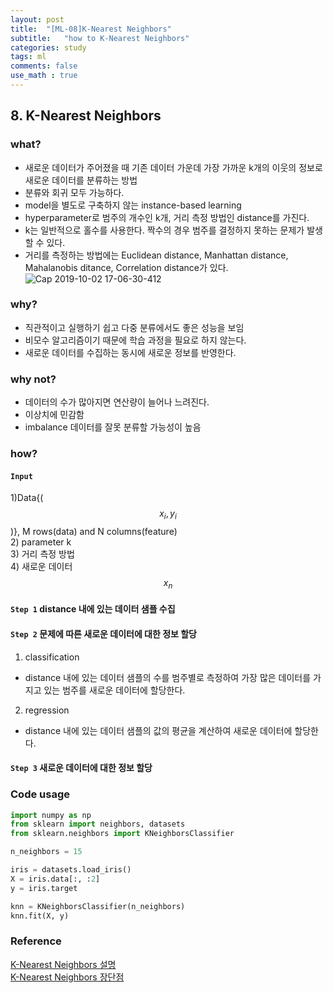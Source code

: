 ```yaml
---
layout: post
title:  "[ML-08]K-Nearest Neighbors"
subtitle:   "how to K-Nearest Neighbors"
categories: study
tags: ml
comments: false
use_math : true
---
```


## 8. K-Nearest Neighbors

### what?
- 새로운 데이터가 주어졌을 때 기존 데이터 가운데 가장 가까운 k개의 이웃의 정보로 새로운 데이터를 분류하는 방법
- 분류와 회귀 모두 가능하다. 
- model을 별도로 구축하지 않는 instance-based learning
- hyperparameter로 범주의 개수인 k개, 거리 측정 방법인 distance를 가진다. 
- k는 일반적으로 홀수를 사용한다. 짝수의 경우 범주를 결정하지 못하는 문제가 발생할 수 있다. 
- 거리를 측정하는 방법에는 Euclidean distance, Manhattan distance, Mahalanobis ditance, Correlation distance가 있다. 
![Cap 2019-10-02 17-06-30-412](https://user-images.githubusercontent.com/35513025/66027962-0288ea00-e537-11e9-89d7-acfe4f4fc55a.png)

### why?
- 직관적이고 실행하기 쉽고 다중 분류에서도 좋은 성능을 보임
- 비모수 알고리즘이기 때문에 학습 과정을 필요로 하지 않는다. 
- 새로운 데이터를 수집하는 동시에 새로운 정보를 반영한다. 

### why not?
- 데이터의 수가 많아지면 연산량이 늘어나 느려진다. 
- 이상치에 민감함
- imbalance 데이터를 잘못 분류할 가능성이 높음

### how?
#### ```Input``` 
1)Data{($$x_i, y_i$$)}, M rows(data) and N columns(feature)   
2) parameter k  
3) 거리 측정 방법  
4) 새로운 데이터 $$x_n$$  
#### ```Step 1``` distance 내에 있는 데이터 샘플 수집
#### ```Step 2``` 문제에 따른 새로운 데이터에 대한 정보 할당
1) classification
- distance 내에 있는 데이터 샘플의 수를 범주별로 측정하여 가장 많은 데이터를 가지고 있는 범주를 새로운 데이터에 할당한다. 

2) regression 
- distance 내에 있는 데이터 샘플의 값의 평균을 계산하여 새로운 데이터에 할당한다. 

#### ```Step 3``` 새로운 데이터에 대한 정보 할당

### Code usage
```python
import numpy as np
from sklearn import neighbors, datasets
from sklearn.neighbors import KNeighborsClassifier

n_neighbors = 15

iris = datasets.load_iris()
X = iris.data[:, :2]
y = iris.target

knn = KNeighborsClassifier(n_neighbors)
knn.fit(X, y)
```
### Reference     
[K-Nearest Neighbors 설명](https://ratsgo.github.io/machine%20learning/2017/04/17/KNN/)  
[K-Nearest Neighbors 장단점](https://www.fromthegenesis.com/pros-and-cons-of-k-nearest-neighbors/)


